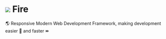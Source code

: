 # ![](http://icons.iconarchive.com/icons/paomedia/small-n-flat/32/globe-icon.png) Fire
:earth_americas: Responsive Modern Web Development Framework, making development easier :beginner: and faster :fast_forward:

